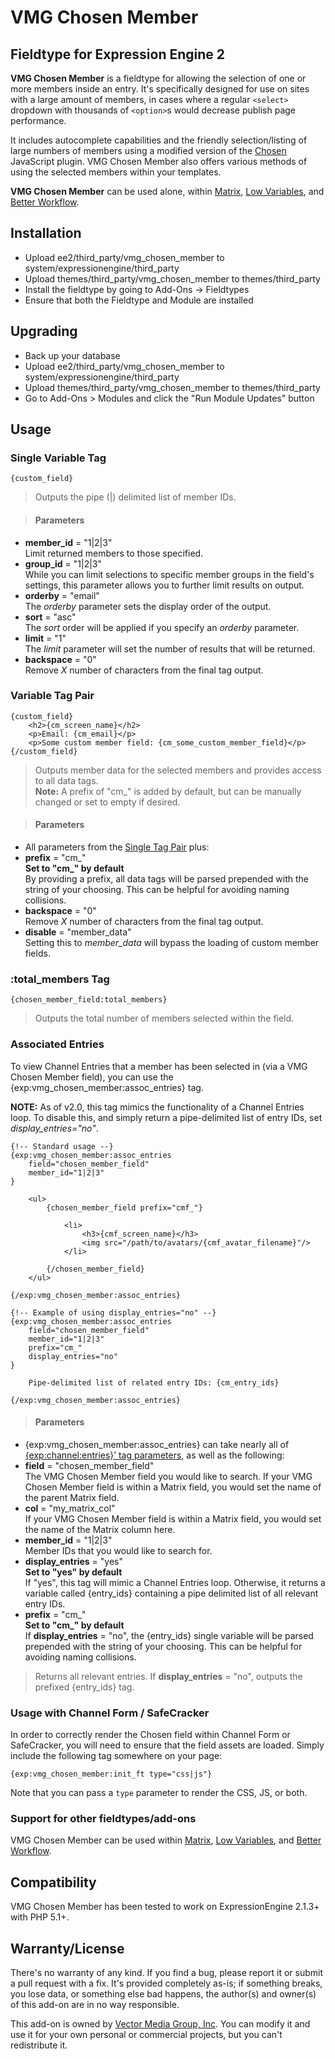 VMG Chosen Member
========
Fieldtype for Expression Engine 2
--------

**VMG Chosen Member** is a fieldtype for allowing the selection of one or more members inside an entry. It's specifically designed for use on sites with a large amount of members, in cases where a regular `<select>` dropdown with thousands of `<option>`s would decrease publish page performance.

It includes autocomplete capabilities and the friendly selection/listing of large numbers of members using a modified version of the [Chosen](http://harvesthq.github.com/chosen/) JavaScript plugin. VMG Chosen Member also offers various methods of using the selected members within your templates.

**VMG Chosen Member** can be used alone, within [Matrix](http://pixelandtonic.com/matrix/), [Low Variables](http://gotolow.com/addons/low-variables/), and [Better Workflow](http://devot-ee.com/add-ons/better-workflow/).

Installation
-------
*	Upload ee2/third_party/vmg_chosen_member to system/expressionengine/third_party
*	Upload themes/third_party/vmg_chosen_member to themes/third_party
*	Install the fieldtype by going to Add-Ons &rarr; Fieldtypes
*	Ensure that both the Fieldtype and Module are installed

Upgrading
-------
*	Back up your database
*	Upload ee2/third_party/vmg_chosen_member to system/expressionengine/third_party
*	Upload themes/third_party/vmg_chosen_member to themes/third_party
*	Go to Add-Ons > Modules and click the "Run Module Updates" button

Usage
-------

### Single Variable Tag

	{custom_field}
> Outputs the pipe (|) delimited list of member IDs.

> #### Parameters
*	**member_id** = "1|2|3"<br />Limit returned members to those specified.
*	**group_id** = "1|2|3"<br />While you can limit selections to specific member groups in the field's settings, this parameter allows you to further limit results on output.
*	**orderby** = "email"<br />The *orderby* parameter sets the display order of the output.
*	**sort** = "asc"<br />The *sort* order will be applied if you specify an *orderby* parameter.
*	**limit** = "1"<br />The *limit* parameter will set the number of results that will be returned.
*	**backspace** = "0"<br />Remove _X_ number of characters from the final tag output.

### Variable Tag Pair

	{custom_field}
		<h2>{cm_screen_name}</h2>
		<p>Email: {cm_email}</p>
		<p>Some custom member field: {cm_some_custom_member_field}</p>
	{/custom_field}
> Outputs member data for the selected members and provides access to all data tags.<br />**Note:** A prefix of "cm_" is added by default, but can be manually changed or set to empty if desired.

> #### Parameters
*	All parameters from the [Single Tag Pair](#single-variable-tag) plus:
*	**prefix** = "cm\_"<br/>**Set to "cm\_" by default**<br />By providing a prefix, all data tags will be parsed prepended with the string of your choosing. This can be helpful for avoiding naming collisions.
*	**backspace** = "0"<br />Remove _X_ number of characters from the final tag output.
*	**disable** = "member_data"<br />Setting this to *member_data* will bypass the loading of custom member fields.


### :total_members Tag

	{chosen_member_field:total_members}
> Outputs the total number of members selected within the field.


### Associated Entries

To view Channel Entries that a member has been selected in (via a VMG Chosen Member field), you can use the {exp:vmg_chosen_member:assoc_entries} tag.

**NOTE:** As of v2.0, this tag mimics the functionality of a Channel Entries loop. To disable this, and simply return a pipe-delimited list of entry IDs, set *display_entries="no"*.

	{!-- Standard usage --}
	{exp:vmg_chosen_member:assoc_entries
		field="chosen_member_field"
		member_id="1|2|3"
	}

		<ul>
			{chosen_member_field prefix="cmf_"}

				<li>
					<h3>{cmf_screen_name}</h3>
					<img src="/path/to/avatars/{cmf_avatar_filename}"/>
				</li>

			{/chosen_member_field}
		</ul>

	{/exp:vmg_chosen_member:assoc_entries}

	{!-- Example of using display_entries="no" --}
	{exp:vmg_chosen_member:assoc_entries
		field="chosen_member_field"
		member_id="1|2|3"
		prefix="cm_"
		display_entries="no"
	}

		Pipe-delimited list of related entry IDs: {cm_entry_ids}

	{/exp:vmg_chosen_member:assoc_entries}

> #### Parameters
*	{exp:vmg\_chosen\_member:assoc\_entries} can take nearly all of [{exp:channel:entries}’ tag parameters](http://ellislab.com/expressionengine/user-guide/modules/channel/channel_entries.html#parameters), as well as the following:
*	**field** = "chosen_member_field"<br />The VMG Chosen Member field you would like to search. If your VMG Chosen Member field is within a Matrix field, you would set the name of the parent Matrix field.
*	**col** = "my_matrix_col"<br />If your VMG Chosen Member field is within a Matrix field, you would set the name of the Matrix column here.
*	**member\_id** = "1|2|3"<br />Member IDs that you would like to search for.
*	**display_entries** = "yes"<br/>**Set to "yes" by default**<br />If "yes", this tag will mimic a Channel Entries loop. Otherwise, it returns a variable called {entry_ids} containing a pipe delimited list of all relevant entry IDs.
*	**prefix** = "cm\_"<br/>**Set to "cm\_" by default**<br />If **display_entries** = "no", the {entry_ids} single variable will be parsed prepended with the string of your choosing. This can be helpful for avoiding naming collisions.

> Returns all relevant entries. If **display\_entries** = "no", outputs the prefixed {entry_ids} tag.

### Usage with Channel Form / SafeCracker

In order to correctly render the Chosen field within Channel Form or SafeCracker, you will need to ensure that the field assets are loaded. Simply include the following tag somewhere on your page:

`{exp:vmg_chosen_member:init_ft type="css|js"}`

Note that you can pass a `type` parameter to render the CSS, JS, or both.

### Support for other fieldtypes/add-ons

VMG Chosen Member can be used within [Matrix](http://pixelandtonic.com/matrix/), [Low Variables](http://gotolow.com/addons/low-variables/), and [Better Workflow](http://devot-ee.com/add-ons/better-workflow/).

Compatibility
---------

VMG Chosen Member has been tested to work on ExpressionEngine 2.1.3+ with PHP 5.1+.

Warranty/License
--------
There's no warranty of any kind. If you find a bug, please report it or submit a pull request with a fix. It's provided completely as-is; if something breaks, you lose data, or something else bad happens, the author(s) and owner(s) of this add-on are in no way responsible.

This add-on is owned by [Vector Media Group, Inc](http://www.vectormediagroup.com). You can modify it and use it for your own personal or commercial projects, but you can't redistribute it.
